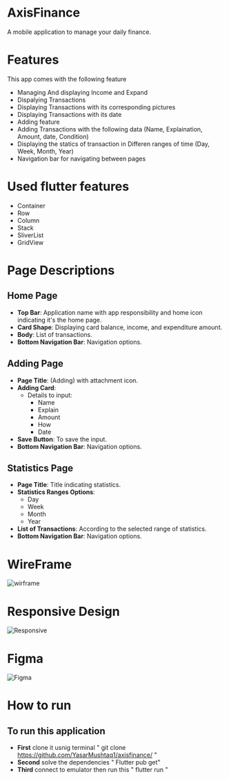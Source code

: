 # AxisFinance
A mobile application to manage your daily finance.

# Features

This app comes with the following feature

 - Managing And displaying Income and Expand 
 - Dispalying Transactions
 - Displaying Transactions with its corresponding pictures
 - Displaying Transactions with its date
 - Adding feature
 - Adding Transactions with the following data (Name, Explaination, Amount, date, Condition)
 - Displaying the statics of transaction in Differen ranges of time (Day, Week, Month, Year)
 - Navigation bar for navigating between pages

# Used flutter features
 - Container
 - Row 
 - Column
 - Stack 
 - SliverList
 - GridView
# Page Descriptions
## Home Page
- **Top Bar**: Application name with app responsibility and home icon indicating it's the home page.
- **Card Shape**: Displaying card balance, income, and expenditure amount.
- **Body**: List of transactions.
- **Bottom Navigation Bar**: Navigation options.

## Adding Page
- **Page Title**: (Adding) with attachment icon.
- **Adding Card**: 
  - Details to input:
    - Name
    - Explain
    - Amount
    - How
    - Date
- **Save Button**: To save the input.
- **Bottom Navigation Bar**: Navigation options.

## Statistics Page
- **Page Title**: Title indicating statistics.
- **Statistics Ranges Options**: 
  - Day
  - Week
  - Month
  - Year
- **List of Transactions**: According to the selected range of statistics.
- **Bottom Navigation Bar**: Navigation options.
 



# WireFrame
![wirframe](https://github.com/YasarMushtaq1/axisfinance/assets/124120950/7e7c6b63-253f-49cd-a47d-afa955a9dccb)



# Responsive Design
![Responsive ](https://github.com/YasarMushtaq1/axisfinance/assets/124120950/42d12812-0650-4768-96f0-007bbff1d037)



# Figma

![Figma](https://github.com/YasarMushtaq1/axisfinance/assets/124120950/8a33bf58-a9ec-4e8c-9b6e-50e70ed4ad01)

# How to run
## To run this application 
- **First** clone it usnig terminal " git clone https://github.com/YasarMushtaq1/axisfinance/ " 
- **Second** solve the dependencies " Flutter pub get"
- **Third** connect to emulator then run this " flutter run "






